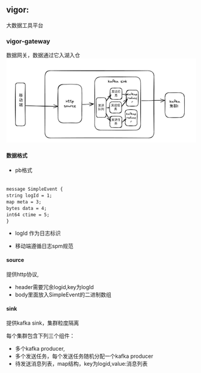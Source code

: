 ## vigor:

大数据工具平台

### vigor-gateway 

数据网关，数据通过它入湖入仓
![img.png](img.png)

#### 数据格式

* pb格式
<code>
message SimpleEvent {
string logId = 1;
map<string, string> meta = 3;
bytes data = 4;
int64 ctime = 5;
}
</code>

* logId
作为日志标识

* 移动端遵循日志spm规范

#### source

提供http协议, 
* header需要冗余logid,key为logId
* body里面放入SimpleEvent的二进制数组

#### sink

提供kafka sink，集群粒度隔离

每个集群包含下列三个组件：

* 多个kafka producer,
* 多个发送任务，每个发送任务随机分配一个kafka producer
* 待发送消息列表，map结构，key为logid,value:消息列表


